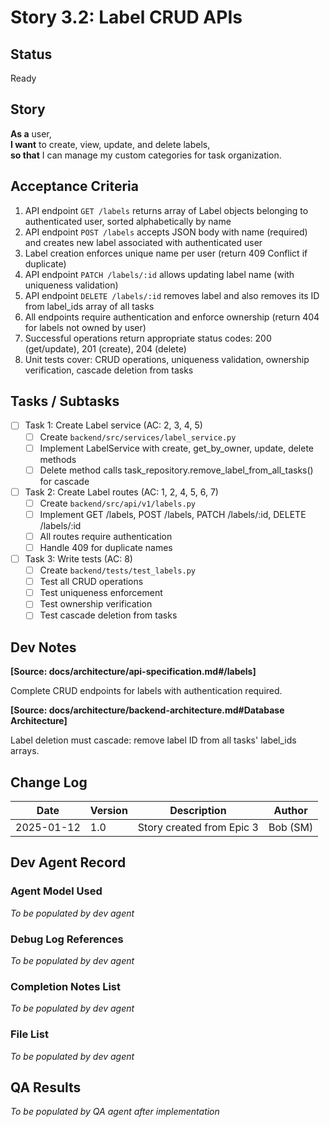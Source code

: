 # Story 3.2: Label CRUD APIs

## Status
Ready

## Story

**As a** user,  
**I want** to create, view, update, and delete labels,  
**so that** I can manage my custom categories for task organization.

## Acceptance Criteria

1. API endpoint `GET /labels` returns array of Label objects belonging to authenticated user, sorted alphabetically by name
2. API endpoint `POST /labels` accepts JSON body with name (required) and creates new label associated with authenticated user
3. Label creation enforces unique name per user (return 409 Conflict if duplicate)
4. API endpoint `PATCH /labels/:id` allows updating label name (with uniqueness validation)
5. API endpoint `DELETE /labels/:id` removes label and also removes its ID from label_ids array of all tasks
6. All endpoints require authentication and enforce ownership (return 404 for labels not owned by user)
7. Successful operations return appropriate status codes: 200 (get/update), 201 (create), 204 (delete)
8. Unit tests cover: CRUD operations, uniqueness validation, ownership verification, cascade deletion from tasks

## Tasks / Subtasks

- [ ] Task 1: Create Label service (AC: 2, 3, 4, 5)
  - [ ] Create `backend/src/services/label_service.py`
  - [ ] Implement LabelService with create, get_by_owner, update, delete methods
  - [ ] Delete method calls task_repository.remove_label_from_all_tasks() for cascade

- [ ] Task 2: Create Label routes (AC: 1, 2, 4, 5, 6, 7)
  - [ ] Create `backend/src/api/v1/labels.py`
  - [ ] Implement GET /labels, POST /labels, PATCH /labels/:id, DELETE /labels/:id
  - [ ] All routes require authentication
  - [ ] Handle 409 for duplicate names

- [ ] Task 3: Write tests (AC: 8)
  - [ ] Create `backend/tests/test_labels.py`
  - [ ] Test all CRUD operations
  - [ ] Test uniqueness enforcement
  - [ ] Test ownership verification
  - [ ] Test cascade deletion from tasks

## Dev Notes

**[Source: docs/architecture/api-specification.md#/labels]**

Complete CRUD endpoints for labels with authentication required.

**[Source: docs/architecture/backend-architecture.md#Database Architecture]**

Label deletion must cascade: remove label ID from all tasks' label_ids arrays.

## Change Log

| Date | Version | Description | Author |
|------|---------|-------------|--------|
| 2025-01-12 | 1.0 | Story created from Epic 3 | Bob (SM) |

## Dev Agent Record

### Agent Model Used
_To be populated by dev agent_

### Debug Log References
_To be populated by dev agent_

### Completion Notes List
_To be populated by dev agent_

### File List
_To be populated by dev agent_

## QA Results
_To be populated by QA agent after implementation_
